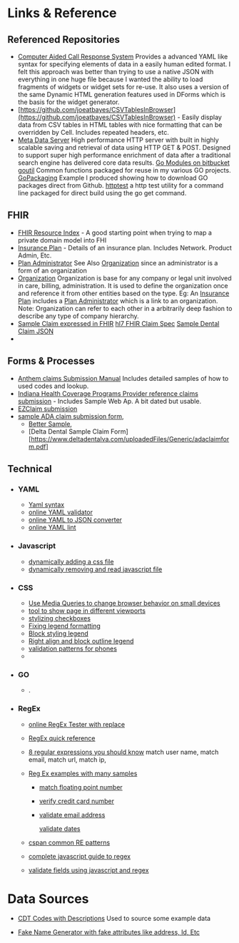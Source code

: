 # Links & Reference

## Referenced Repositories

* [Computer Aided Call Response System](https://bitbucket.org/joexdobs/computer-aided-call-response-engine) Provides a advanced YAML like syntax for specifying elements of data in a easily human edited format.   I felt this approach was better than trying to use a native JSON with everything in one huge file because I wanted the ability to load fragments of widgets or widget sets for re-use.  It also uses a version of the same Dynamic HTML generation features used in DForms which is the basis for the widget generator.
* [https://github.com/joeatbayes/CSVTablesInBrowser](https://github.com/joeatbayes/CSVTablesInBrowser)  - Easily display data from CSV tables in HTML tables with nice formatting that can be overridden by Cell.  Includes repeated headers, etc.  
* [Meta Data Server](https://bitbucket.org/joexdobs/meta-data-server/src/master/)  High performance HTTP server with built in highly scalable saving and retrieval of data using HTTP GET & POST.  Designed to support super high performance enrichment of data after a traditional search engine has delivered core data results.  [Go Modules on bitbucket](https://medium.com/rungo/anatomy-of-modules-in-go-c8274d215c16)  [goutil](https://github.com/joeatbayes/goutil) Common functions packaged for reuse in my various GO projects.   [GoPackaging](https://github.com/joeatbayes/GoPackaging) Example I produced showing how to download GO packages direct from Github.   [httptest](https://github.com/joeatbayes/http-stress-test) a http test utility for a command line packaged for direct build using the go get command.



## FHIR

* [FHIR  Resource Index](https://www.hl7.org/fhir/resourcelist.html) -  A good starting point when trying to map a private domain model into FHI
* [Insurance Plan](https://www.hl7.org/fhir/insuranceplan.html) - Details of an insurance plan.  Includes Network.  Product Admin, Etc.  
* [Plan Administrator](https://www.hl7.org/fhir/insuranceplan-definitions.html#InsurancePlan.administeredBy)  See Also  [Organization](https://www.hl7.org/fhir/organization.html) since an administrator is a form of an organization
* [Organization](https://www.hl7.org/fhir/organization.html)  Organization is base for any company or legal unit involved in care, billing, administration.  It is used to define the organization once and reference it from other entities based on the type.  Eg:  An [Insurance Plan](https://www.hl7.org/fhir/insuranceplan.html)  includes a [Plan Administrator](https://www.hl7.org/fhir/insuranceplan-definitions.html#InsurancePlan.administeredBy)  which is a link to an organization.  Note: Organization can refer to each other in a arbitrarily deep fashion to describe any type of company hierarchy.
* [Sample Claim expressed in FHIR](https://www.hl7.org/fhir/claim-example.json.html) [hl7 FHIR Claim Spec](https://www.hl7.org/fhir/claim.html) [Sample Dental Claim JSON](https://www.hl7.org/fhir/claim-example-oral-contained.json.html)
* 

## Forms & Processes 

* [Anthem claims Submission Manual](https://www11.anthem.com/provider/nv/f5/s5/t1/pw_b130799.pdf?refer=ahpfooter) Includes detailed samples of how to used codes and lookup.
* [Indiana Health Coverage Programs Provider reference claims submission](https://www.in.gov/medicaid/files/claim%20submission%20and%20processing.pdf)  - Includes Sample Web Ap.  A bit dated but usable. 
* [EZClaim submission](https://www.ezclaim.com/manuals/premierbilling/index.html#!Documents/additionalclaimscreeninformation.htm)
* [sample ADA claim submission form](https://www.ada.org/~/media/ADA/Publications/Files/2019ADADentalClaim%20Form_2019May.pdf?la=en),  
  *  [Better Sample](https://victims.ca.gov/docs/forms/providers/adaclaimform.pdf),  
  * [Delta Dental Sample Claim Form][https://www.deltadentalva.com/uploadedFiles/Generic/adaclaimform.pdf]

## Technical

* ### **YAML**

  * [Yaml syntax](https://docs.ansible.com/ansible/latest/reference_appendices/YAMLSyntax.html)
  * [online YAML validator](https://codebeautify.org/yaml-validator)
  * [online YAML to JSON converter](https://codebeautify.org/yaml-to-json-xml-csv)
  * [online YAML lint](http://www.yamllint.com/)

* ### **Javascript**

  * [dynamically adding a css file](http://www.javascriptkit.com/javatutors/loadjavascriptcss.shtml)
  * [dynamically removing and read javascript file](http://www.javascriptkit.com/javatutors/loadjavascriptcss2.shtml)

* ### **CSS**

  * [Use Media Queries to change browser behavior on small devices](https://www.smashingmagazine.com/2010/07/how-to-use-css3-media-queries-to-create-a-mobile-version-of-your-website/)
  * [tool to show page in different viewports](https://app.protofluid.com/#https://joeatbayes.github.io/metadata-forms-gui/)
  * [stylizing checkboxes](https://cssnewbie.com/stylize-checkboxes-and-text-fields-using-css/#.XfcRdmTYq0o)
  * [Fixing legend formatting](https://beckism.com/2008/12/display_block_legend/)
  * [Block styling legend](https://beckism.com/2008/12/display_block_legend/)
  * [Right align and block outline legend](https://pixy.cz/blogg/clanky/css-fieldsetandlabels.html)
  * [validation patterns for phones](http://regexlib.com/Search.aspx?k=phone&AspxAutoDetectCookieSupport=1)
  * 

* ### **GO**

  * .
  
* ### RegEx

  * [online RegEx Tester with replace](https://www.freeformatter.com/regex-tester.html)
  
  * [RegEx quick reference](http://regexrenamer.sourceforge.net/help/regex_quickref.html)
  
  * [8 regular expressions you should know](https://code.tutsplus.com/tutorials/8-regular-expressions-you-should-know--net-6149) match user name,  match email,  match url,  match ip, 
  
  * [Reg Ex examples with many samples](https://www.regular-expressions.info/examples.html])
  
    * [match floating point number](https://www.regular-expressions.info/floatingpoint.html)
  
    * [verify credit card number](https://www.regular-expressions.info/creditcard.html)
  
    * [validate email address](https://www.regular-expressions.info/email.html)
  
      [validate dates](https://www.regular-expressions.info/dates.html)
  
  * [cspan common RE patterns](https://metacpan.org/pod/Regexp::Common)
  
  * [complete javascript guide to regex](https://www.w3schools.com/jsref/jsref_obj_regexp.asp)
  
  * [validate fields using javascript and regex](https://www.w3schools.com/jsref/jsref_obj_regexp.asp)





# Data Sources

* [CDT Codes with Descriptions](https://ca.healthnetadvantage.com/content/dam/centene/healthnet/pdfs/medicare/2019/CA/2019-CA-HNTCD-MA-MAPD-DSNP.pdf)  Used to source some example data

* [Fake Name Generator with fake attributes like address, Id, Etc](https://www.fakenamegenerator.com/thanks.php)

  